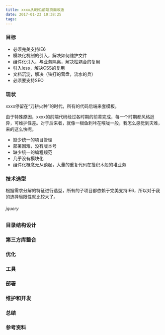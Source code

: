 ```yaml
---
title: xxxx从0到1前端页面改造
date: 2017-01-23 10:38:25
tags:
---
```


### 目标

- 必须完美支持IE6
- 模块化机制的引入，解决如何维护文件
- 组件化引入，与业务隔离，解决松耦合的复用
- 引入less，解决CSS的复用
- 文档沉淀，解决（铁打的营盘，流水的兵）
- 必须要支持SEO

<!-- more -->

### 现状

xxxx停留在“刀耕火种”的时代，所有的代码后端来套模板。

由于特殊原因，xxxx的前端代码经过各时期的前辈完成，每一个时期都风格迥异，可维护性差。对于后来者，就像一根鱼刺咔在喉咙一般，我怎么感觉到灾难，来的这么快呢。

- 缺少统一的项目管理
- 部署困难，没有版本号
- 缺少统一的编程规范
- 几乎没有模块化
- 组件化概念无从谈起，大量的重复代码在搭积木般的堆业务

### 技术选型
根据需求分解的特征进行选型，所有的子项目都依赖于完美支持IE6，所以对于我的选择局限性就比较大了。

###### jquery

### 目录结构设计

### 第三方库整合


### 优化

### 工具

### 部署

### 维护和开发

### 总结


### 参考资料
